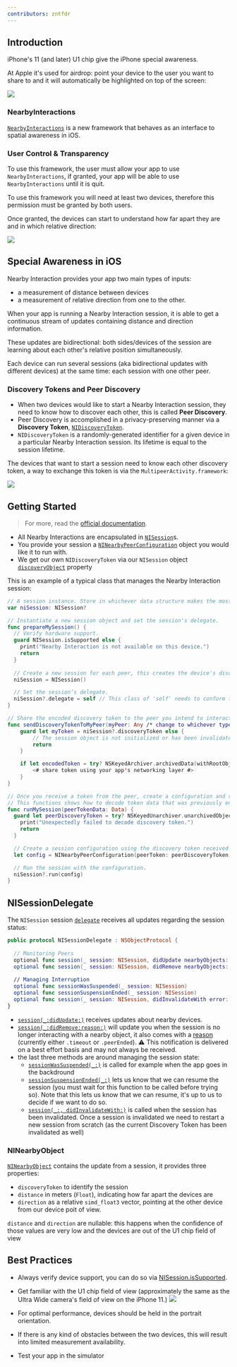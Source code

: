 ```yaml
---
contributors: zntfdr
---
```


## Introduction

iPhone's 11 (and later) U1 chip give the iPhone special awareness.

At Apple it's used for airdrop: point your device to the user you want to share to and it will automatically be highlighted on top of the screen:

![][airdropImage]

### NearbyInteractions

[`NearbyInteractions`][niDoc] is a new framework that behaves as an interface to spatial awareness in iOS.

### User Control & Transparency

To use this framework, the user must allow your app to use `NearbyInteractions`, if granted, your app will be able to use `NearbyInteractions` until it is quit.

To use this framework you will need at least two devices, therefore this permission must be granted by both users.

Once granted, the devices can start to understand how far apart they are and in which relative direction:

![][twoDevicesImage]

## Special Awareness in iOS

Nearby Interaction provides your app two main types of inputs:

- a measurement of distance between devices
- a measurement of relative direction from one to the other. 

When your app is running a Nearby Interaction session, it is able to get a continuous stream of updates containing distance and direction information.

These updates are bidirectional: both sides/devices of the session are learning about each other's relative position simultaneously.

Each device can run several sessions (aka bidirectional updates with different devices) at the same time: each session with one other peer.

### Discovery Tokens and Peer Discovery

- When two devices would like to start a Nearby Interaction session, they need to know how to discover each other, this is called **Peer Discovery**.
- Peer Discovery is accomplished in a privacy-preserving manner via a **Discovery Token**, [`NIDiscoveryToken`][tokenDoc].
- `NIDiscoveryToken` is a randomly-generated identifier for a given device in a particular Nearby Interaction session. Its lifetime is equal to the session lifetime.

The devices that want to start a session need to know each other discovery token, a way to exchange this token is via the `MultipeerActivity.framework`:

![][mpaImage]

## Getting Started

> For more, read the [official documentation][getStartedDoc].

- All Nearby Interactions are encapsulated in [`NISession`][nisessionDoc]s.
- You provide your session a [`NINearbyPeerConfiguration`][niconfDoc] object you would like it to run with.
- We get our own `NIDiscoveryToken` via our `NISession` object [`discoveryObject`][discObjPropDoc] property

This is an example of a typical class that manages the Nearby Interaction session:

```swift
// A session instance. Store in whichever data structure makes the most sense for your app.
var niSession: NISession?

// Instantiate a new session object and set the session's delegate.
func prepareMySession() {
  // Verify hardware support.
  guard NISession.isSupported else {
    print("Nearby Interaction is not available on this device.")
    return
  }
  
  // Create a new session for each peer, this creates the device's discovery token as well.
  niSession = NISession()

  // Set the session’s delegate.
  niSession?.delegate = self // This class of 'self' needs to conform to NISessionDelegate.
}

// Share the encoded discovery token to the peer you intend to interact with.
func sendDiscoveryTokenToMyPeer(myPeer: Any /* change to whichever type represents peers in your app */) {                                
	guard let myToken = niSession?.discoveryToken else {
		// The session object is not initialized or has been invalidated.
		return
	}

	if let encodedToken = try? NSKeyedArchiver.archivedData(withRootObject: myToken, requiringSecureCoding: true) {
		<# share token using your app's networking layer #>
	}
}

// Once you receive a token from the peer, create a configuration and run the session.
// This functions shows how to decode token data that was previously encoded using NSKeyedArchiver.
func runMySession(peerTokenData: Data) {
  guard let peerDiscoveryToken = try? NSKeyedUnarchiver.unarchivedObject(ofClass: NIDiscoveryToken.self, from: peerTokenData) else {
    print("Unexpectedly failed to decode discovery token.")
    return
  }

  // Create a session configuration using the discovery token received from the peer.
  let config = NINearbyPeerConfiguration(peerToken: peerDiscoveryToken)

  // Run the session with the configuration.
  niSession?.run(config)
}
```

## NISessionDelegate

The `NISession` session [`delegate`][delDoc] receives all updates regarding the session status:

```swift
public protocol NISessionDelegate : NSObjectProtocol {
  
  // Monitoring Peers
  optional func session(_ session: NISession, didUpdate nearbyObjects: [NINearbyObject])
  optional func session(_ session: NISession, didRemove nearbyObjects: [NINearbyObject], reason: NINearbyObject.RemovalReason)
  
  // Managing Interruption
  optional func sessionWasSuspended(_ session: NISession)
  optional func sessionSuspensionEnded(_ session: NISession)
  optional func session(_ session: NISession, didInvalidateWith error: Error)
}
```

- [`session(_:didUpdate:)`](https://developer.apple.com/documentation/nearbyinteraction/nisessiondelegate/3601171-session) receives updates about nearby devices.
- [`session(_:didRemove:reason:)`](https://developer.apple.com/documentation/nearbyinteraction/nisessiondelegate/3601170-session) will update you when the session is no longer interacting with a nearby object, it also comes with a [reason][reasonDoc] (currently either `.timeout` or `.peerEnded`). ⚠️ This notification is delivered on a best effort basis and may not always be received.
- the last three methods are around managing the session state: 
  - [`sessionWasSuspended(_:)`](https://developer.apple.com/documentation/nearbyinteraction/nisessiondelegate/3601173-sessionwassuspended) is called for example when the app goes in the backdround
  - [`sessionSuspensionEnded(_:)`](https://developer.apple.com/documentation/nearbyinteraction/nisessiondelegate/3601172-sessionsuspensionended) lets us know that we can resume the session (you must wait for this function to be called before trying so). Note that this lets us know that we can resume, it's up to us to decide if we want to do so.
  - [`session(_:, didInvalidateWith:)`](https://developer.apple.com/documentation/nearbyinteraction/nisessiondelegate/3571263-session) is called when the session has been invalidated. Once a session is invalidated we need to restart a new session from scratch (as the current Discovery Token has been invalidated as well)

### NINearbyObject

[`NINearbyObject`][objDoc] contains the update from a session, it provides three properties:
- `discoveryToken` to identify the session
- `distance` in meters (`Float`), indicating how far apart the devices are
- `direction` as a relative `simd_float3` vector, pointing at the other device from our device poit of view.

`distance` and `direction` are nullable: this happens when the confidence of those values are very low and the devices are out of the U1 chip field of view

## Best Practices

- Always verify device support, you can do so via [NISession.isSupported](https://developer.apple.com/documentation/nearbyinteraction/nisession/3601169-issupported).
- Get familiar with the U1 chip field of view (approximately the same as the Ultra Wide camera's field of view on the iPhone 11.)
![][fovImage]

- For optimal performance, devices should be held in the portrait orientation.
- If there is any kind of obstacles between the two devices, this will result into limited measurement availability.
- Test your app in the simulator

[airdropImage]: ../../../images/notes/wwdc20/10668/airdrop.png
[twoDevicesImage]: ../../../images/notes/wwdc20/10668/twoDevices.png
[mpaImage]: ../../../images/notes/wwdc20/10668/mpa.png
[fovImage]: ../../../images/notes/wwdc20/10668/fov.png

[niDoc]: https://developer.apple.com/documentation/nearbyinteraction
[getStartedDoc]: https://developer.apple.com/documentation/nearbyinteraction/initiating_and_maintaining_a_session
[nisessionDoc]: https://developer.apple.com/documentation/nearbyinteraction/nisession
[niconfDoc]: https://developer.apple.com/documentation/nearbyinteraction/ninearbypeerconfiguration
[tokenDoc]: https://developer.apple.com/documentation/nearbyinteraction/nidiscoverytoken
[discObjPropDoc]: https://developer.apple.com/documentation/nearbyinteraction/nisession/3564775-discoverytoken
[delDoc]: https://developer.apple.com/documentation/nearbyinteraction/nisession/3564773-delegate
[reasonDoc]: https://developer.apple.com/documentation/nearbyinteraction/ninearbyobject/removalreason
[objDoc]: https://developer.apple.com/documentation/nearbyinteraction/ninearbyobject
